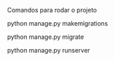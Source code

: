 Comandos para rodar o projeto

python manage.py makemigrations

python manage.py migrate

python manage.py runserver
